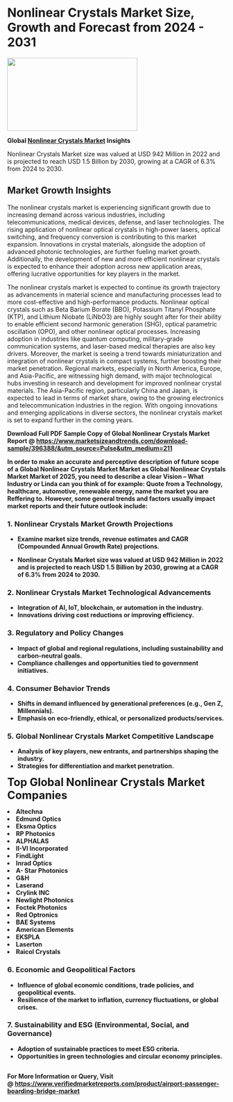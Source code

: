 <H1>Nonlinear Crystals Market Size, Growth and Forecast from 2024 - 2031</H1><img class="aligncenter size-medium wp-image-584254" src="https://thirdeyenews.in/wp-content/uploads/2024/09/Global-Market-Research-300x168.jpeg" alt="" width="300" height="168" /><p><strong>Global&nbsp;<a href="https://www.marketsizeandtrends.com/download-sample/396388/&amp;utm_source=Pulse&amp;utm_medium=211">Nonlinear Crystals Market</a> Insights</strong></p><p>Nonlinear Crystals Market size was valued at USD 942 Million in 2022 and is projected to reach USD 1.5 Billion by 2030, growing at a CAGR of 6.3% from 2024 to 2030.</p><p><h2>Market Growth Insights</h2> <p>The nonlinear crystals market is experiencing significant growth due to increasing demand across various industries, including telecommunications, medical devices, defense, and laser technologies. The rising application of nonlinear optical crystals in high-power lasers, optical switching, and frequency conversion is contributing to this market expansion. Innovations in crystal materials, alongside the adoption of advanced photonic technologies, are further fueling market growth. Additionally, the development of new and more efficient nonlinear crystals is expected to enhance their adoption across new application areas, offering lucrative opportunities for key players in the market.</p> <p><strong></strong></p> <p>The nonlinear crystals market is expected to continue its growth trajectory as advancements in material science and manufacturing processes lead to more cost-effective and high-performance products. Nonlinear optical crystals such as Beta Barium Borate (BBO), Potassium Titanyl Phosphate (KTP), and Lithium Niobate (LiNbO3) are highly sought after for their ability to enable efficient second harmonic generation (SHG), optical parametric oscillation (OPO), and other nonlinear optical processes. Increasing adoption in industries like quantum computing, military-grade communication systems, and laser-based medical therapies are also key drivers. Moreover, the market is seeing a trend towards miniaturization and integration of nonlinear crystals in compact systems, further boosting their market penetration. Regional markets, especially in North America, Europe, and Asia-Pacific, are witnessing high demand, with major technological hubs investing in research and development for improved nonlinear crystal materials. The Asia-Pacific region, particularly China and Japan, is expected to lead in terms of market share, owing to the growing electronics and telecommunication industries in the region. With ongoing innovations and emerging applications in diverse sectors, the nonlinear crystals market is set to expand further in the coming years. <p><strong></p><p><span class=""><strong>Download Full PDF Sample Copy of Global Nonlinear Crystals Market Report</strong> @ <a href="https://www.marketsizeandtrends.com/download-sample/396388/&amp;utm_source=Pulse&amp;utm_medium=211" target="_blank">https://www.marketsizeandtrends.com/download-sample/396388/&amp;utm_source=Pulse&amp;utm_medium=211</a></span></p><p>In order to make an accurate and perceptive description of future scope of a Global&nbsp;Nonlinear Crystals Market Market as Global&nbsp;Nonlinear Crystals Market Market of 2025, you need to describe a clear Vision &ndash; What Industry or Linda can you think of for example: Quote from a Technology, healthcare, automotive, renewable energy, name the market you are Reffering to. However, some general trends and factors usually impact market reports and their future outlook include:</p><h3>1.&nbsp;<strong>Nonlinear Crystals Market Growth Projections</strong></h3><ul><li>Examine market size trends, revenue estimates and CAGR (Compounded Annual Growth Rate) projections.</li><li><p>Nonlinear Crystals Market size was valued at USD 942 Million in 2022 and is projected to reach USD 1.5 Billion by 2030, growing at a CAGR of 6.3% from 2024 to 2030.</p></li></ul><h3>2.&nbsp;<strong>Nonlinear Crystals Market Technological Advancements</strong></h3><ul><li>Integration of AI, IoT, blockchain, or automation in the industry.</li><li>Innovations driving cost reductions or improving efficiency.</li></ul><h3>3.&nbsp;<strong>Regulatory and Policy Changes</strong></h3><ul><li>Impact of global and regional regulations, including sustainability and carbon-neutral goals.</li><li>Compliance challenges and opportunities tied to government initiatives.</li></ul><h3>4.&nbsp;<strong>Consumer Behavior Trends</strong></h3><ul><li>Shifts in demand influenced by generational preferences (e.g., Gen Z, Millennials).</li><li>Emphasis on eco-friendly, ethical, or personalized products/services.</li></ul><h3>5.&nbsp;<strong>Global Nonlinear Crystals Market Competitive Landscape</strong></h3><ul><li>Analysis of key players, new entrants, and partnerships shaping the industry.</li><li>Strategies for differentiation and market penetration.</li></ul><p data-pm-slice="1 1 []"><span style="color: inherit; font-family: inherit; font-size: 25px;">Top Global Nonlinear Crystals Market Companies</span></p><div class="" data-test-id=""><p><li>Altechna</li><li> Edmund Optics</li><li> Eksma Optics</li><li> RP Photonics</li><li> ALPHALAS</li><li> II-VI Incorporated</li><li> FindLight</li><li> Inrad Optics</li><li> A- Star Photonics</li><li> G&H</li><li> Laserand</li><li> Crylink INC</li><li> Newlight Photonics</li><li> Foctek Photonics</li><li> Red Optronics</li><li> BAE Systems</li><li> American Elements</li><li> EKSPLA</li><li> Laserton</li><li> Raicol Crystals</li></p></div><h3>6.&nbsp;<strong>Economic and Geopolitical Factors</strong></h3><ul><li>Influence of global economic conditions, trade policies, and geopolitical events.</li><li>Resilience of the market to inflation, currency fluctuations, or global crises.</li></ul><h3>7.&nbsp;<strong>Sustainability and ESG (Environmental, Social, and Governance)</strong></h3><ul><li>Adoption of sustainable practices to meet ESG criteria.</li><li>Opportunities in green technologies and circular economy principles.</li></ul><h2><strong style="font-size: 14px;">For More Information or Query, Visit @&nbsp;</strong><a style="background-color: #ffffff; font-size: 14px;" href="https://www.marketsizeandtrends.com/report/nonlinear-crystals-market/" target="_blank">https://www.verifiedmarketreports.com/product/airport-passenger-boarding-bridge-market</a></h2>
